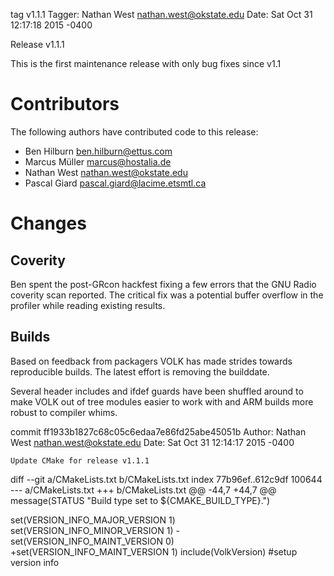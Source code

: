 tag v1.1.1
Tagger: Nathan West <nathan.west@okstate.edu>
Date:   Sat Oct 31 12:17:18 2015 -0400

Release v1.1.1

This is the first maintenance release with only bug fixes since v1.1

Contributors
============

The following authors have contributed code to this release:

 * Ben Hilburn <ben.hilburn@ettus.com>
 * Marcus Müller <marcus@hostalia.de>
 * Nathan West <nathan.west@okstate.edu>
 * Pascal Giard <pascal.giard@lacime.etsmtl.ca>

Changes
=======

Coverity
--------

Ben spent the post-GRcon hackfest fixing a few errors that the GNU Radio coverity
scan reported. The critical fix was a potential buffer overflow in the profiler while
reading existing results.

Builds
------

Based on feedback from packagers VOLK has made strides towards reproducible builds.
The latest effort is removing the builddate.

Several header includes and ifdef guards have been shuffled around to make VOLK
out of tree modules easier to work with and ARM builds more robust to compiler whims.

commit ff1933b1827c68c05c6edaa7e86fd25abe45051b
Author: Nathan West <nathan.west@okstate.edu>
Date:   Sat Oct 31 12:14:17 2015 -0400

    Update CMake for release v1.1.1

diff --git a/CMakeLists.txt b/CMakeLists.txt
index 77b96ef..612c9df 100644
--- a/CMakeLists.txt
+++ b/CMakeLists.txt
@@ -44,7 +44,7 @@ message(STATUS "Build type set to ${CMAKE_BUILD_TYPE}.")
 
 set(VERSION_INFO_MAJOR_VERSION 1)
 set(VERSION_INFO_MINOR_VERSION 1)
-set(VERSION_INFO_MAINT_VERSION 0)
+set(VERSION_INFO_MAINT_VERSION 1)
 include(VolkVersion) #setup version info
 
 
